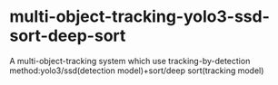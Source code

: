 # multi-object-tracking-yolo3-ssd-sort-deep-sort
A multi-object-tracking system which use tracking-by-detection method:yolo3/ssd(detection model)+sort/deep sort(tracking model)
